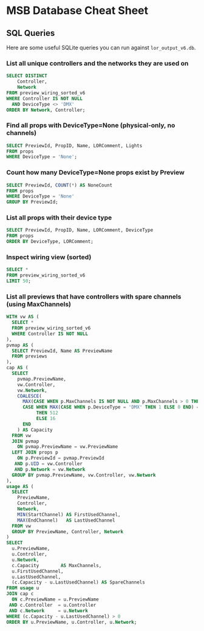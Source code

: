 # MSB Database Cheat Sheet

## SQL Queries

Here are some useful SQLite queries you can run against `lor_output_v6.db`.

### List all unique controllers and the networks they are used on
```sql
SELECT DISTINCT
    Controller,
    Network
FROM preview_wiring_sorted_v6
WHERE Controller IS NOT NULL
  AND DeviceType <> 'DMX'
ORDER BY Network, Controller;
```

### Find all props with DeviceType=None (physical-only, no channels)
```sql
SELECT PreviewId, PropID, Name, LORComment, Lights
FROM props
WHERE DeviceType = 'None';
```

### Count how many DeviceType=None props exist by Preview
```sql
SELECT PreviewId, COUNT(*) AS NoneCount
FROM props
WHERE DeviceType = 'None'
GROUP BY PreviewId;
```

### List all props with their device type
```sql
SELECT PreviewId, PropID, Name, LORComment, DeviceType
FROM props
ORDER BY DeviceType, LORComment;
```

### Inspect wiring view (sorted)
```sql
SELECT *
FROM preview_wiring_sorted_v6
LIMIT 50;
```
### List all previews that have controllers with spare channels (using MaxChannels)
```sql
WITH vw AS (
  SELECT *
  FROM preview_wiring_sorted_v6
  WHERE Controller IS NOT NULL
),
pvmap AS (
  SELECT PreviewId, Name AS PreviewName
  FROM previews
),
cap AS (
  SELECT
    pvmap.PreviewName,
    vw.Controller,
    vw.Network,
    COALESCE(
      MAX(CASE WHEN p.MaxChannels IS NOT NULL AND p.MaxChannels > 0 THEN p.MaxChannels END),
      CASE WHEN MAX(CASE WHEN p.DeviceType = 'DMX' THEN 1 ELSE 0 END) = 1
           THEN 512
           ELSE 16
      END
    ) AS Capacity
  FROM vw
  JOIN pvmap
    ON pvmap.PreviewName = vw.PreviewName
  LEFT JOIN props p
    ON p.PreviewId = pvmap.PreviewId
   AND p.UID = vw.Controller
   AND p.Network = vw.Network
  GROUP BY pvmap.PreviewName, vw.Controller, vw.Network
),
usage AS (
  SELECT
    PreviewName,
    Controller,
    Network,
    MIN(StartChannel) AS FirstUsedChannel,
    MAX(EndChannel)   AS LastUsedChannel
  FROM vw
  GROUP BY PreviewName, Controller, Network
)
SELECT
  u.PreviewName,
  u.Controller,
  u.Network,
  c.Capacity        AS MaxChannels,
  u.FirstUsedChannel,
  u.LastUsedChannel,
  (c.Capacity - u.LastUsedChannel) AS SpareChannels
FROM usage u
JOIN cap c
  ON c.PreviewName = u.PreviewName
 AND c.Controller  = u.Controller
 AND c.Network     = u.Network
WHERE (c.Capacity - u.LastUsedChannel) > 0
ORDER BY u.PreviewName, u.Controller, u.Network;
```
